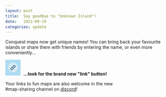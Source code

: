 ```yaml
---
layout: post
title:  Say goodbye to "Unknown Island"!
date:   2022-09-19
categories: update
---
```


Conquest maps now get unique names! You can bring back your favourite islands or share them with friends
by entering the name, or even more conveniently...

<img src="/img/blog/save-link-button.png" style="padding-right:5px"/> **...look for the brand new "link" button!**

Your links to fun maps are also welcome in the new<br/>
#map-sharing channel on [discord](https://discord.com/invite/C9HucB9arH)!

